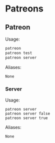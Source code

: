 # Patreons



## Patreon



Usage:

```md
patreon 
patreon test 
patreon server 
```

Aliases:

```md
None
```

### Server

Usage:

```none
patreon server 
patreon server false 
patreon server true 
```

Aliases:

```none
None
```


